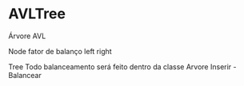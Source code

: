 # AVLTree
Árvore AVL

Node
fator de balanço
left
right

Tree
Todo balanceamento será feito dentro da classe Arvore
Inserir
    -
Balancear